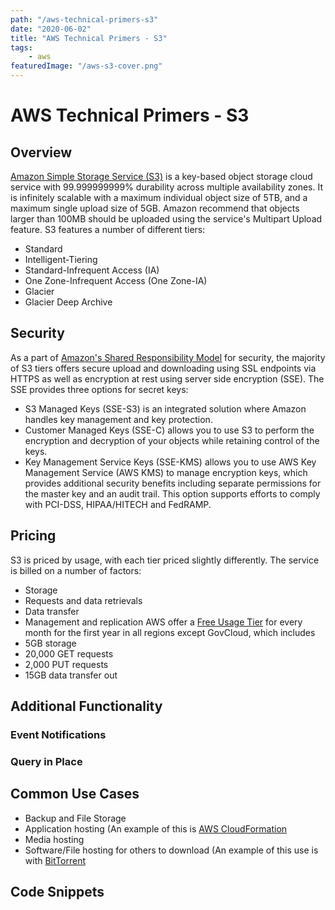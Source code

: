 ```yaml
---
path: "/aws-technical-primers-s3"
date: "2020-06-02"
title: "AWS Technical Primers - S3"
tags:
    - aws
featuredImage: "/aws-s3-cover.png"
---
```

# AWS Technical Primers - S3
## Overview
[Amazon Simple Storage Service (S3)](https://aws.amazon.com/s3) is a key-based object storage cloud service with 99.999999999% durability across multiple availability zones. It is infinitely scalable with a maximum individual object size of 5TB, and a maximum single upload size of 5GB. Amazon recommend that objects larger than 100MB should be uploaded using the service's Multipart Upload feature. S3 features a number of different tiers:
 * Standard
 * Intelligent-Tiering
 * Standard-Infrequent Access (IA)
 * One Zone-Infrequent Access (One Zone-IA)
 * Glacier
 * Glacier Deep Archive

## Security
As a part of [Amazon's Shared Responsibility Model](https://aws.amazon.com/compliance/shared-responsibility-model/) for security, the majority of S3 tiers offers secure upload and downloading using SSL endpoints via HTTPS as well as encryption at rest using server side encryption (SSE). The SSE provides three options for secret keys:
 * S3 Managed Keys (SSE-S3) is an integrated solution where Amazon handles key management and key protection.
 * Customer Managed Keys (SSE-C) allows you to use S3 to perform the encryption and decryption of your objects while retaining control of the keys.
 * Key Management Service Keys (SSE-KMS) allows you to use AWS Key Management Service (AWS KMS) to manage encryption keys, which provides additional security benefits including separate permissions for the master key and an audit trail. This option supports efforts to comply with PCI-DSS, HIPAA/HITECH and FedRAMP.

## Pricing
S3 is priced by usage, with each tier priced slightly differently. The service is billed on a number of factors:
 * Storage
 * Requests and data retrievals
 * Data transfer
 * Management and replication
AWS offer a [Free Usage Tier](https://aws.amazon.com/free/) for every month for the first year in all regions except GovCloud, which includes
 * 5GB storage
 * 20,000 GET requests
 * 2,000 PUT requests
 * 15GB data transfer out

## Additional Functionality
### Event Notifications

### Query in Place

## Common Use Cases
 * Backup and File Storage
 * Application hosting (An example of this is [AWS CloudFormation](https://aws.amazon.com/cloudformation/)
 * Media hosting
 * Software/File hosting for others to download (An example of this use is with [BitTorrent](https://docs.aws.amazon.com/AmazonS3/latest/dev/S3TorrentPublish.html)

## Code Snippets
